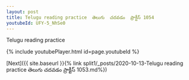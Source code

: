 ```yaml
---
layout: post
title: Telugu reading practice  తెలుగు  చదవడం  ప్రాక్టీస్ 1054
youtubeId: UFY-5_NhSe0
---
```

 
 
Telugu reading practice
 
 
 
 
 


{% include youtubePlayer.html id=page.youtubeId %}
 
[Next]({{ site.baseurl }}{% link  split1/_posts/2020-10-13-Telugu reading practice  తెలుగు  చదవడం  ప్రాక్టీస్ 1053.md%})
 
